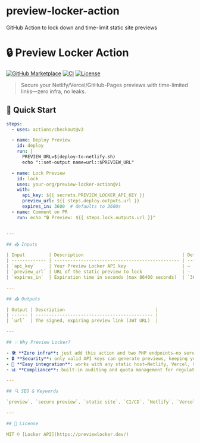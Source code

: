 # preview-locker-action
GitHub Action to lock down and time-limit static site previews

# 🔒 Preview Locker Action

[![GitHub Marketplace](https://img.shields.io/badge/GitHub%20Marketplace-Preview%20Locker-blue)](https://github.com/marketplace/actions/preview-locker)
[![CI](https://github.com/your-org/preview-locker-action/actions/workflows/ci.yml/badge.svg)](https://github.com/ModelGuardHQ-Tools/preview-locker-actionactions)
[![License](https://img.shields.io/github/license/ModelGuardHQ-Tools/preview-locker-action)](LICENSE)

> Secure your Netlify/Vercel/GitHub-Pages previews with time-limited links—zero infra, no leaks.

## 🚀 Quick Start

```yaml
steps:
  - uses: actions/checkout@v3

  - name: Deploy Preview
    id: deploy
    run: |
      PREVIEW_URL=$(deploy-to-netlify.sh)
      echo "::set-output name=url::$PREVIEW_URL"

  - name: Lock Preview
    id: lock
    uses: your-org/preview-locker-action@v1
    with:
      api_key: ${{ secrets.PREVIEW_LOCKER_API_KEY }}
      preview_url: ${{ steps.deploy.outputs.url }}
      expires_in: 3600  # defaults to 3600s
  - name: Comment on PR
    run: echo "🔒 Preview: ${{ steps.lock.outputs.url }}"


---

## 📥 Inputs

| Input         | Description                                     | Default |
| ------------- | ----------------------------------------------- | ------- |
| `api_key`     | Your Preview Locker API key                     | —       |
| `preview_url` | URL of the static preview to lock               | —       |
| `expires_in`  | Expiration time in seconds (max 86400 seconds)  | `3600`  |

---

## 📤 Outputs

| Output | Description                                  |
| ------ | -------------------------------------------- |
| `url`  | The signed, expiring preview link (JWT URL)  |

---

## 💡 Why Preview Locker?

- 🛠️ **Zero infra**: just add this action and two PHP endpoints—no servers to maintain.  
- 🔒 **Security**: only valid API keys can generate previews, keeping your staging sites private.  
- 🧩 **Easy integration**: works with any static host—Netlify, Vercel, GitHub Pages, S3, etc.  
- 📊 **Compliance**: built-in auditing and quota management for regulated teams.

---

## 🔍 SEO & Keywords

`preview`, `secure preview`, `static site`, `CI/CD`, `Netlify`, `Vercel`, `GitHub Action`, `time-limited link`

---

## 📝 License

MIT © [Locker API](https://previewlocker.dev/)

